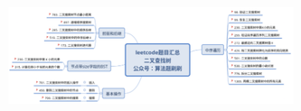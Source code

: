 ![20211031000630](https://raw.githubusercontent.com/corykingsf/hack-interview-handbook/main/image/20211031000630.png)